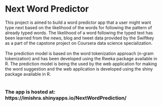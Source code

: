 # Next Word Predictor
This project is aimed to build a word predictor app that a user might want type next based on the likelihood of the words for following the pattern of already typed words. The likelihood of a word following the typed text has been learned from the news, blog and tweet data provided by the Swiftkey as a part of the capstone project on Coursera data science specialization.<br><br>
The prediction model is based on the word tokenization approach (n-gram tokenization) and has been developed using the Rweka package available in R. The prediction model is being the used by the web application for making the word suggestion and the web application is developed using the shiny package available in R.
<br><br>
<h3>The app is hosted at: https://imishra.shinyapps.io/NextWordPrediction/<h3>

